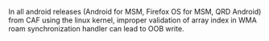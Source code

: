 In all android releases (Android for MSM, Firefox OS for MSM, QRD Android) from CAF using the linux kernel, improper validation of array index in WMA roam synchronization handler can lead to OOB write.